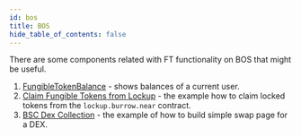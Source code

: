 ```yaml
---
id: bos
title: BOS
hide_table_of_contents: false
---
```


There are some components related with FT functionality on BOS that might be useful.

1. [FungibleTokenBalance](https://near.org/near/widget/ComponentDetailsPage?src=ahnff.near/widget/FungibleTokenBalance) - shows balances of a current user.
2. [Claim Fungible Tokens from Lockup](https://near.org/near/widget/ComponentDetailsPage?src=whtt.near/widget/Draft-0) - the example how to claim locked tokens from the `lockup.burrow.near` contract.
3. [BSC Dex Collection](https://near.org/near/widget/ComponentDetailsPage?src=bluebiu.near/widget/Bsc.Swap.Dex) - the example of how to build simple swap page for a DEX.
